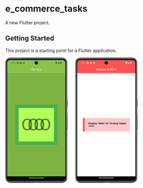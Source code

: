 # e_commerce_tasks

A new Flutter project.

## Getting Started

This project is a starting point for a Flutter application.


<img src = "https://github.com/Zimil-Patel/e_commerce_tasks/blob/master/snaps/MyApp.png" width = "200" height = "400" title="Task1"> &nbsp;&nbsp;&nbsp;&nbsp; <img src = "https://github.com/Zimil-Patel/e_commerce_tasks/blob/master/snaps/MissionOfRNW.png" width = "200" height = "400">





